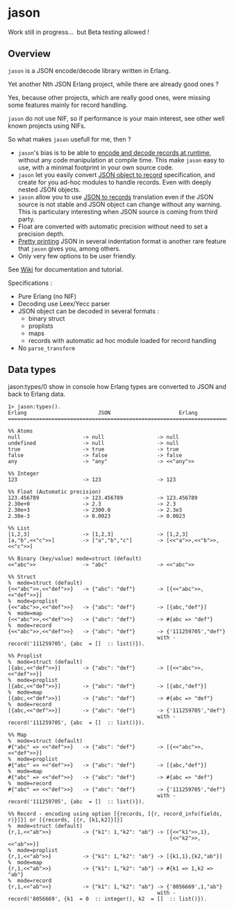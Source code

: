 # jason
Work still in progress...  but Beta testing allowed !

## Overview ##

`jason` is a JSON encode/decode library written in Erlang.

Yet another Nth JSON Erlang project, while there are already good ones ?

Yes, because other projects, which are really good ones, were missing some features mainly for record handling.

`jason` do not use NIF, so if performance is your main interest, see other well known projects using NIFs.

So what makes `jason` usefull for me, then ?

* `jason`'s bias is to be able to [encode and decode records at runtime](https://github.com/crownedgrouse/jason/wiki/Records),
without any code manipulation at compile time. 
This make `jason` easy to use, with a minimal footprint in your own source code.
* `jason` let you easily convert [JSON object to record](https://github.com/crownedgrouse/jason/wiki/Records) specification, and create for
you ad-hoc modules to handle records. Even with deeply nested JSON objects.
* `jason` allow you to use [JSON to records](https://github.com/crownedgrouse/jason/wiki/Records) translation even if the JSON source is not stable and JSON object can change without any warning. This is particulary interesting when JSON source is coming from third party.
* Float are converted with automatic precision without need to set a precision depth.
* [Pretty printing](https://github.com/crownedgrouse/jason/wiki/Pretty-printing) JSON in several indentation format is another rare feature that `jason` gives you, among others.
* Only very few options to be user friendly.

See [Wiki](https://github.com/crownedgrouse/jason/wiki) for documentation and tutorial.

Specifications :
* Pure Erlang (no NIF)
* Decoding use Leex/Yecc parser
* JSON object can be decoded in several formats :
   * binary struct
   * proplists
   * maps
   * records with automatic ad hoc module loaded for record handling
* No `parse_transform`

## Data types ##
jason:types/0 show in console how Erlang types are converted to JSON and back to Erlang data.


```
1> jason:types().
Erlang                       JSON                      Erlang
================================================================================

%% Atoms
null                    -> null                 -> null
undefined               -> null                 -> null
true                    -> true                 -> true
false                   -> false                -> false
any                     -> "any"                -> <<"any">>

%% Integer
123                     -> 123                  -> 123

%% Float (Automatic precision)
123.456789              -> 123.456789           -> 123.456789
2.30e+0                 -> 2.3                  -> 2.3
2.30e+3                 -> 2300.0               -> 2.3e3
2.30e-3                 -> 0.0023               -> 0.0023

%% List
[1,2,3]                 -> [1,2,3]              -> [1,2,3] 
[a,"b",<<"c">>]         -> ["a","b","c"]        -> [<<"a">>,<<"b">>,<<"c">>] 

%% Binary (key/value) mode=struct (default)
<<"abc">>               -> "abc"                -> <<"abc">>

%% Struct
%  mode=struct (default)
{<<"abc">>,<<"def">>}   -> {"abc": "def"}       -> [{<<"abc">>,<<"def">>}]
%  mode=proplist
{<<"abc">>,<<"def">>}   -> {"abc": "def"}       -> [{abc,"def"}]
%  mode=map
{<<"abc">>,<<"def">>}   -> {"abc": "def"}       -> #{abc => "def"}
%  mode=record
{<<"abc">>,<<"def">>}   -> {"abc": "def"}       -> {'111259705',"def"} 
                                                with -record('111259705', {abc  = []  :: list()}).

%% Proplist
%  mode=struct (default)
[{abc,<<"def">>}]       -> {"abc": "def"}       -> [{<<"abc">>,<<"def">>}]
%  mode=proplist
[{abc,<<"def">>}]       -> {"abc": "def"}       -> [{abc,"def"}]
%  mode=map
[{abc,<<"def">>}]       -> {"abc": "def"}       -> #{abc => "def"}
%  mode=record
[{abc,<<"def">>}]       -> {"abc": "def"}       -> {'111259705',"def"} 
                                                with -record('111259705', {abc  = []  :: list()}).

%% Map
%  mode=struct (default)
#{"abc" => <<"def">>}   -> {"abc": "def"}       -> [{<<"abc">>,<<"def">>}]
%  mode=proplist
#{"abc" => <<"def">>}   -> {"abc": "def"}       -> [{abc,"def"}]
%  mode=map
#{"abc" => <<"def">>}   -> {"abc": "def"}       -> #{abc => "def"}
%  mode=record
#{"abc" => <<"def">>}   -> {"abc": "def"}       -> {'111259705',"def"} 
                                                with -record('111259705', {abc  = []  :: list()}).

%% Record - encoding using option [{records, [{r, record_info(fields, r)}]}] or [{records, [{r, [k1,k2]}]}]
%  mode=struct (default)
{r,1,<<"ab">>}          -> {"k1": 1,"k2": "ab"} -> [{<<"k1">>,1},
                                                    {<<"k2">>,<<"ab">>}]
%  mode=proplist
{r,1,<<"ab">>}          -> {"k1": 1,"k2": "ab"} -> [{k1,1},{k2,"ab"}]
%  mode=map
{r,1,<<"ab">>}          -> {"k1": 1,"k2": "ab"} -> #{k1 => 1,k2 => "ab"}
%  mode=record
{r,1,<<"ab">>}          -> {"k1": 1,"k2": "ab"} -> {'8056669',1,"ab"} 
                                                with -record('8056669', {k1  = 0  :: integer(), k2  = []  :: list()}).
```



